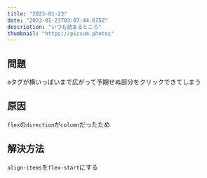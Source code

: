 ```yaml
---
title: "2023-01-23"
date: "2023-01-23T03:07:44.675Z"
description: "いつも詰まるところ"
thumbnail: "https://picsum.photos"
---
```


## 問題
aタグが横いっぱいまで広がって予期せぬ部分をクリックできてしまう

## 原因
`flex`の`direction`が`column`だったため

## 解決方法
`align-items`を`flex-start`にする